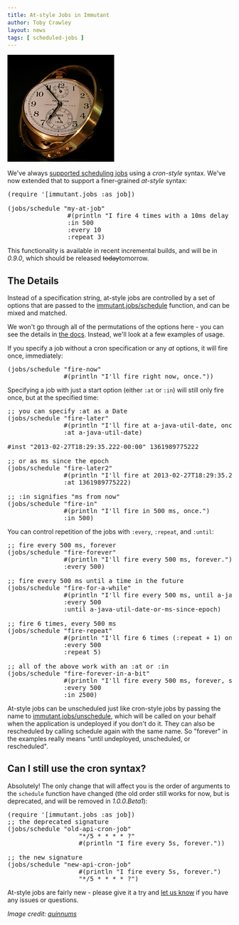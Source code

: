 ```yaml
---
title: At-style Jobs in Immutant
author: Toby Crawley
layout: news
tags: [ scheduled-jobs ]
---
```


<img src="/images/news/clock.jpg" alt="[It's about time!]" class="alignright"/>

We've always [supported scheduling jobs](/tutorials/jobs) using a *cron-style*
syntax. We've now extended that to support a finer-grained *at-style*
syntax:

<pre class="syntax clojure">(require '[immutant.jobs :as job])

(jobs/schedule "my-at-job"
                #(println "I fire 4 times with a 10ms delay between each, starting in 500ms.")
                :in 500   
                :every 10 
                :repeat 3)
</pre>

This functionality is available in recent incremental builds, and will
be in *0.9.0*, which should be released <strike>today</strike>tomorrow.

## The Details

Instead of a specification string, at-style jobs are controlled by a set
of options that are passed to the
[immutant.jobs/schedule](#{api_doc_for_version('LATEST','jobs','schedule')})
function, and can be mixed and matched.

We won't go through all of the permutations of the options here - you
can see the details in 
[the docs](#{doc_chapter_for_version('LATEST','jobs')}). Instead, we'll
look at a few examples of usage.

If you specify a job without a cron specification or any *at* options, it
will fire once, immediately:

<pre class="syntax clojure">(jobs/schedule "fire-now"  
               #(println "I'll fire right now, once."))
</pre>

Specifying a job with just a start option (either `:at` or `:in`) will
still only fire once, but at the specified time:

<pre class="syntax clojure">;; you can specify :at as a Date
(jobs/schedule "fire-later"  
               #(println "I'll fire at a-java-util-date, once.")
               :at a-java-util-date)

#inst "2013-02-27T18:29:35.222-00:00" 1361989775222

;; or as ms since the epoch
(jobs/schedule "fire-later2"  
               #(println "I'll fire at 2013-02-27T18:29:35.222, once.")
               :at 1361989775222)

;; :in signifies "ms from now"
(jobs/schedule "fire-in"  
               #(println "I'll fire in 500 ms, once.")
               :in 500)
</pre>

You can control repetition of the jobs with `:every`, `:repeat`, and `:until`:

<pre class="syntax clojure">;; fire every 500 ms, forever
(jobs/schedule "fire-forever"  
               #(println "I'll fire every 500 ms, forever.")
               :every 500)

;; fire every 500 ms until a time in the future
(jobs/schedule "fire-for-a-while"  
               #(println "I'll fire every 500 ms, until a-java-util-date-or-ms-since-epoch.")
               :every 500
               :until a-java-util-date-or-ms-since-epoch)

;; fire 6 times, every 500 ms
(jobs/schedule "fire-repeat"  
               #(println "I'll fire 6 times (:repeat + 1) on a 500 ms interval.")
               :every 500
               :repeat 5)

;; all of the above work with an :at or :in
(jobs/schedule "fire-forever-in-a-bit"  
               #(println "I'll fire every 500 ms, forever, starting in 2500 ms.")
               :every 500
               :in 2500)
</pre>

At-style jobs can be unscheduled just like cron-style jobs by passing
the name to
[immutant.jobs/unschedule](#{api_doc_for_version('LATEST','jobs','unschedule')}),
which will be called on your behalf when the application is undeployed
if you don't do it. They can also be rescheduled by calling schedule
again with the same name. So "forever" in the examples really
means "until undeployed, unscheduled, or rescheduled".

## Can I still use the cron syntax?

Absolutely! The only change that will affect you is the order of
arguments to the `schedule` function have changed (the old order still
works for now, but is deprecated, and will be removed in *1.0.0.Beta1*):

<pre class="syntax clojure">(require '[immutant.jobs :as job])
;; the deprecated signature
(jobs/schedule "old-api-cron-job"  
                   "*/5 * * * * ?"
                   #(println "I fire every 5s, forever."))

;; the new signature
(jobs/schedule "new-api-cron-job"  
                   #(println "I fire every 5s, forever.")
                   "*/5 * * * * ?")
</pre>

At-style jobs are fairly new - please give it a try and [let us
know](/community/) if you have any issues or questions.


*Image credit: [quinnums](http://www.flickr.com/photos/quinn/663704942/)*
